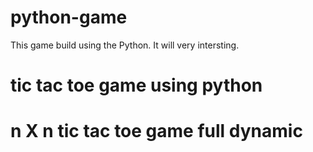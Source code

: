 # python-game
  This game build using the Python. It will very intersting.
# tic tac toe game using python
# n X n tic tac toe game full dynamic

